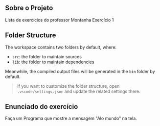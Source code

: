 ## Sobre o Projeto

Lista de exercícios do professor Montanha Exercício 1
## Folder Structure

The workspace contains two folders by default, where:

- `src`: the folder to maintain sources
- `lib`: the folder to maintain dependencies

Meanwhile, the compiled output files will be generated in the `bin` folder by default.

> If you want to customize the folder structure, open `.vscode/settings.json` and update the related settings there.

## Enunciado do exercício

Faça um Programa que mostre a mensagem "Alo mundo" na tela.